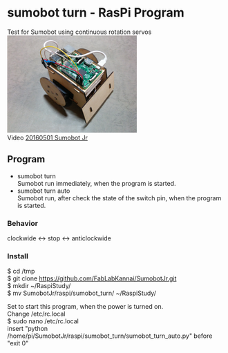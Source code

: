 # sumobot turn - RasPi Program

Test for Sumobot using  continuous rotation servos <br/>
<img src="https://github.com/FabLabKannai/SumobotJr/blob/master/docs/images/raspi_completion.jpg" width="300" /> <br/>
  Video [20160501 Sumobot Jr](https://www.youtube.com/watch?v=J9WRliGs7vI) <br/>

## Program
- sumobot turn <br/>
Sumobot run immediately, when the program is started. <br/>
- sumobot turn auto <br/>
Sumobot run, after check the state of the switch pin, when the program is started. <br/>

### Behavior
clockwide <-> stop <-> anticlockwide <br/>

### Install
$ cd /tmp<br>
$ git clone https://github.com/FabLabKannai/SumobotJr.git <br>
$ mkdir ~/RaspiStudy/ <br>
$ mv SumobotJr/raspi/sumobot_turn/ ~/RaspiStudy/ <br>

Set to start this program, when the power is turned on. <br>
Change /etc/rc.local <br>
$ sudo nano /etc/rc.local <br>
insert "python /home/pi/SumobotJr/raspi/sumobot_turn/sumobot_turn_auto.py" before "exit 0" <br>
